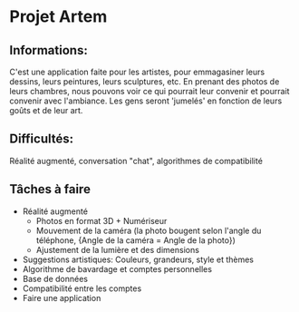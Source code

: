 # Projet Artem

## Informations: 
C'est une application faite pour les artistes, pour emmagasiner leurs dessins,
leurs peintures, leurs sculptures, etc.
En prenant des photos de leurs chambres, nous pouvons voir ce qui pourrait leur convenir et pourrait convenir avec l'ambiance.
Les gens seront 'jumelés' en fonction de leurs goûts et de leur art.

## Difficultés:
Réalité augmenté, conversation "chat", algorithmes de compatibilité

## Tâches à faire
- Réalité augmenté
  - Photos en format 3D + Numériseur
  - Mouvement de la caméra (la photo bougent selon l'angle du téléphone, {Angle de la caméra = Angle de la photo})
  - Ajustement de la lumière et des dimensions
- Suggestions artistiques: Couleurs, grandeurs, style et thèmes
- Algorithme de bavardage et comptes personnelles
- Base de données
- Compatibilité entre les comptes
- Faire une application
